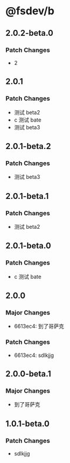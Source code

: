 # @fsdev/b

## 2.0.2-beta.0

### Patch Changes

- 2

## 2.0.1

### Patch Changes

- 测试 beta2
- c 测试 bate
- 测试 beta3

## 2.0.1-beta.2

### Patch Changes

- 测试 beta3

## 2.0.1-beta.1

### Patch Changes

- 测试 beta2

## 2.0.1-beta.0

### Patch Changes

- c 测试 bate

## 2.0.0

### Major Changes

- 6613ec4: 到了哥萨克

### Patch Changes

- 6613ec4: sdlkjjg

## 2.0.0-beta.1

### Major Changes

- 到了哥萨克

## 1.0.1-beta.0

### Patch Changes

- sdlkjjg
